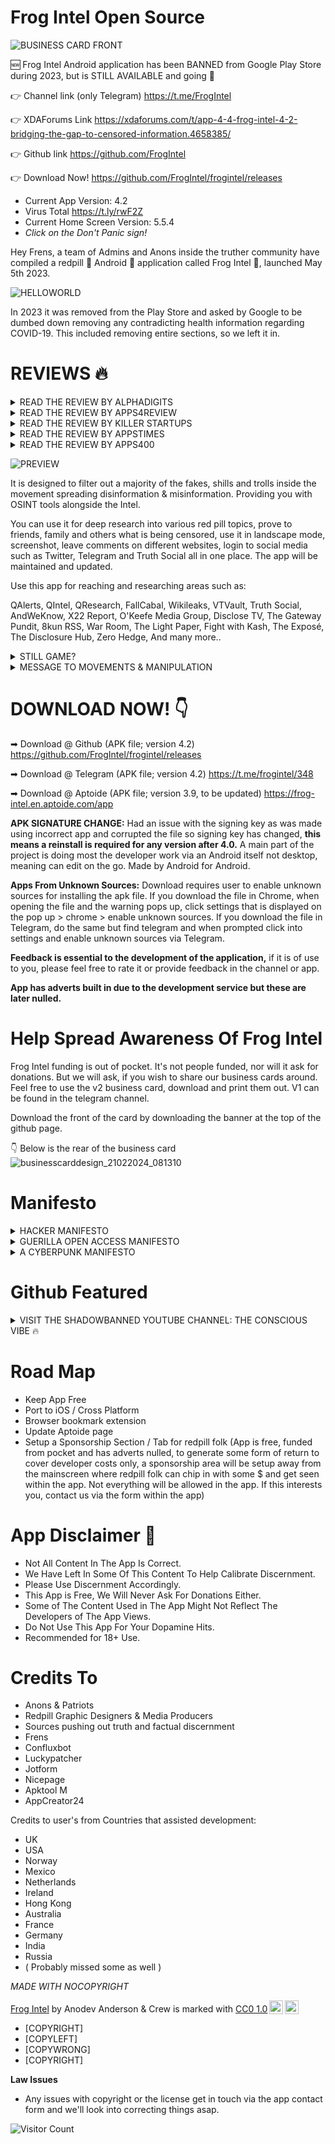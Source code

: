 # Frog Intel Open Source

![BUSINESS CARD FRONT](https://github.com/FrogIntel/frogintel/assets/142356943/364f0820-d105-4b98-b55b-b3274738403e)

🆕 Frog Intel Android application has been BANNED from Google Play Store during 2023, but is STILL AVAILABLE and going 💪

👉 Channel link (only Telegram)
https://t.me/FrogIntel

👉 XDAForums Link
https://xdaforums.com/t/app-4-4-frog-intel-4-2-bridging-the-gap-to-censored-information.4658385/

👉 Github link
https://github.com/FrogIntel

👉 Download Now!
https://github.com/FrogIntel/frogintel/releases

- Current App Version: 4.2
- Virus Total https://t.ly/rwF2Z
- Current Home Screen Version: 5.5.4
- *Click on the Don't Panic sign!*

Hey Frens, a team of Admins and Anons inside the truther community have compiled a redpill 💊 Android 🤖 application called Frog Intel 🐸, launched May 5th 2023.

![HELLOWORLD](https://github.com/FrogIntel/frogintel/assets/142356943/e21ce3df-3a9d-4e9d-82b7-93345e06ff74)


In 2023 it was removed from the Play Store and asked by Google to be dumbed down removing any contradicting health information regarding COVID-19. This included removing entire sections, so we left it in.

# REVIEWS 🔥

<details>
<summary>
READ THE REVIEW BY ALPHADIGITS
</summary>

# Frog Intel App Helps Navigate the Labyrinth of Truth in a World of Misinformation - AlphaDigits

In a world where truth seems to be a rare commodity, and information often dances behind veils of censorship and manipulation, the quest for genuine understanding can feel like navigating a labyrinthine maze. But fear not, for there exists a beacon of light amidst the shadows: Frog Intel, an unconventional app poised to pierce through the fog of misinformation and guide truth-seekers into the realm of unfiltered knowledge.

Imagine embarking on a journey through the depths of uncharted intelligence, where the boundaries of conventional discourse are challenged and the forbidden fruits of red-pill tropics beckon. Frog Intel beckons, offering an odyssey of discovery free from the shackles of paywalls and restrictions, inviting users to explore a vast landscape of uncensored information.

At the heart of Frog Intel lies its promise of enlightenment. With its update notifications, users are kept abreast of the latest developments in a world where the truth is constantly evolving. Whether it’s political upheavals, societal controversies, or global events, Frog Intel stands as a steadfast companion, empowering users to delve deep into the issues that matter most to them.

But like any revolutionary force, Frog Intel faces its share of challenges. Its interface, while functional, lacks the sleek aesthetic of its mainstream counterparts, and critics question its motives, skeptics doubt its veracity, and adversaries seek to undermine its credibility. But in the face of adversity, Frog Intel stands resolute, a beacon of truth amidst the tumult of the digital age. In its simplicity lies accessibility, welcoming users of all backgrounds to partake in the pursuit of truth. Reviews and ratings sing praises of its seamless integration with social media platforms like Twitter, Telegram, and Truth Social, heralding Frog Intel as a catalyst for meaningful discourse and exchange of ideas.

In the grand tapestry of human endeavor, Frog Intel emerges not just as an app, but as a symbol of defiance against the forces of censorship and manipulation. It is a testament to the unwavering spirit of human inquiry, a rallying cry for those who refuse to be bound by the chains of ignorance.

So, fellow truth-seeker, heed the call of Frog Intel and embark on a voyage of discovery. The truth awaits, shimmering like a distant beacon on the horizon. Are you ready to embrace it, challenge the status quo, and journey into the depths of unfiltered reality? The choice is yours, and the adventure awaits.

Moreover, nestled within Frog Intel’s interface are not only portals to enlightenment but also avenues of amusement. The developers have ingeniously integrated simple yet engaging games accessible through the app’s search function, adding a delightful twist to the pursuit of truth.

*One of the app’s hidden gems lies within its search functionality:* an entertaining feature triggered by a specific keyword. Picture this: a user types “neo” into the search bar, and suddenly, the screen transforms into a mesmerizing, Matrix-like display reminiscent of the iconic scenes from the eponymous movie. It’s a playful nod to pop culture, inviting users to experience a moment of cinematic nostalgia amidst their quest for knowledge. Indeed, it’s a delightful Easter egg tucked away within the app’s depths, waiting to be discovered and enjoyed.

But the search bar isn’t merely a gateway to entertainment; it’s also a conduit for staying informed. Users can utilize it to access updated versions of the app, ensuring that they remain at the forefront of current events and spicy content. It’s a testament to Frog Intel’s commitment to providing its users with not only unfiltered information but also a seamless and interactive experience.

https://alphadigits.com/2024/02/frog-intel-app-helps-navigate-the-labyrinth-of-truth-in-a-world-of-misinformation/
</details>
<details>
<summary>
READ THE REVIEW BY APPS4REVIEW
</summary>

# FROG INTEL REDEFINING TRUTH-SEEKING IN THE DIGITAL REALM

In the digital landscape, where misinformation often clouds the pursuit of truth, Frog Intel emerges as a beacon for the discerning truth-seekers within the red pill community. This meticulously crafted Frog Intel Android application represents more than just a technological advancement; it embodies a revolutionary platform deeply embedded in the intricate web of red pill truths. Its inception stems from a collective frustration among individuals navigating a labyrinth of shills and trolls, yearning for an authentic haven of enlightenment.

Key to Unlocking Reliable Information Source

At its core, Frog Intel transcends the realm of a mere app, standing as a potent arsenal equipped with cutting-edge OSINT tools that redefine how users engage with red pill content. By curating a diverse array of Truther websites and offering robust research capabilities on a myriad of red pill topics, Frog Intel breaks the confines of traditional boundaries. It empowers users to excavate suppressed truths and equip themselves with knowledge that slices through the veneer of disinformation.

The user experience facilitated by Frog Intel is unparalleled, boasting seamless integration with popular social media platforms such as Twitter, Telegram, and Truth Social. Its landscape mode and screenshot features elevate usability, enabling users to effortlessly explore and disseminate content within their social circles. The app’s unwavering commitment to regular updates and maintenance ensures that users are always equipped with the most reliable and current information, even amidst the cacophony of digital discourse.

Unleash the Power of Truth

A standout attribute of Frog Intel lies in its role as a shield against the inundation of fake news and deceitful narratives rampant in the digital sphere. By offering a curated selection of red pill resources – from QAlerts to Zero Hedge – the app empowers users to navigate diverse and insightful platforms with precision and ease. In an era permeated by misinformation, Frog Intel emerges as a guardian of truth, nurturing a community of well-informed individuals adept at distinguishing fact from fiction.

Your Gateway to Reliable Information

Frog Intel symbolizes a paradigm shift towards information transparency and empowerment. It beckons users to embark on a quest for enlightenment, urging them to awaken their inner warriors and seize control of their digital encounters. The advent of Frog Intel heralds a crucial juncture where truth intertwines with empowerment, igniting a revolution in how individuals engage with and interpret information.

Unlocking Truth

This application serves as a testament to technology’s formidable power in aiding truth-seekers to navigate the intricacies of the digital domain with clarity and insight. It signals a new era where authenticity reigns supreme, inviting users to embrace the transformative potential of genuine enlightenment. With Frog Intel, the convergence of truth and empowerment facilitates the emergence of a community driven by the desire to reshape the landscape of information sharing and interpretation.

Final Words

In conclusion, Frog Intel stands as a pioneering force in the realm of truth-seeking applications, championing a mission to unveil the untold truths and empower individuals with the tools necessary to navigate the complexities of the digital world with discernment and fortitude.

https://apps4review.com/2024/02/21/frog-intel-redefining-truth-seeking-in-the-digital-realm/
</details>

<details>
 <summary>
  READ THE REVIEW BY KILLER STARTUPS
 </summary>

 
# Frog Intel: Bridging the Gap to Censored Information
 
In an era where access to unfiltered information is increasingly under scrutiny, Frog Intel emerges as a bold solution. Founded in 2023 by Anodev Anderson, this startup is dedicated to connecting users with censored intelligence and information, ensuring that knowledge remains free and accessible to all. With its innovative approach, Frog Intel is not just an app; it’s a movement towards transparency and education in the digital age.



Company Overview

- Name: Frog Intel
- Year Founded: 2023
- Type of Company: Information App
- HQ Location: Remote
- Startup Founders: Anodev Anderson - Head Developers
- One-Liner: Get Educated Fren..



Progress and Current Status

Frog Intel’s journey has been marked by both challenge and innovation. Initially listed on the Play Store, the app was removed due to its sensitive nature, demonstrating the hurdles faced by platforms providing unrestricted access to information. Undeterred, Frog Intel embraced the open-source community, removing adverts and releasing version 4, an update that refined its capabilities while staying true to its mission.

A Platform for Free Access

At its core, Frog Intel aims to dismantle barriers to information. By providing a direct link to censored content, it empowers users to explore beyond mainstream narratives, fostering a culture of informed decision-making. This mission is particularly poignant in an age where digital censorship and information control are prevalent, making Frog Intel’s role not just relevant but vital.

An Inspiring Vision

Inspired by the film “V for Vendetta,” Frog Intel’s inception is rooted in the desire to challenge the status quo and promote freedom of information. This vision has evolved from the idea of hacking into global communication systems to creating an accessible app that serves as a beacon for unrestricted information. Frog Intel’s journey from concept to reality highlights the power of innovative thinking in addressing contemporary challenges.

Looking Up to My Pillow

Frog Intel admires Mike Lindell’s My Pillow for its commitment to progress and quality, drawing parallels between Lindell’s dedication and their own mission. Just as My Pillow has made a mark with its exceptional products, Frog Intel aims to leave an indelible impact on the information landscape, guided by a commitment to freedom, transparency, and the dissemination of unfiltered knowledge.

Future Outlook

Looking ahead, Frog Intel envisions itself as a steadfast advocate for open source development and the unrestricted flow of information. By continuously refining its platform and expanding its reach, it aims to become a cornerstone for individuals seeking unfiltered access to information, all while navigating the complexities of digital censorship with resilience and innovation.

https://www.killerstartups.com/frog-intel-bridging-the-gap-to-censored-information/
</details>
<details>
 <summary>
  READ THE REVIEW BY APPSTIMES
 </summary>

 
# Frog Intel: A Gateway to Authentic Enlightenment
 
In the ever-evolving landscape of information dissemination, Frog Intel emerges as a beacon of truth in a sea of disinformation and manipulation. This Android application, meticulously designed to cater to the discerning needs of truth-seekers within the red pill community, stands out as a powerful tool intricately woven into the fabric of red pill truth areas. Its genesis lies in a shared frustration among individuals navigating the treacherous maze of shills and trolls, longing for a sanctuary of authentic enlightenment.

Unlocking the Power of Truth
At its core, Frog Intel is not just an app; it is a revolutionary platform armed with cutting-edge OSINT tools that revolutionize the way user’s access and interact with red pill content. By curating a collection of Truther websites and offering deep research capabilities on a plethora of red pill topics, Frog Intel transcends conventional boundaries, empowering users to unearth censored truths and arm themselves with knowledge that pierces through the veil of misinformation.

The user experience provided by Frog Intel is unparalleled, featuring seamless integration with social media platforms like Twitter, Telegram, and Truth Social. Its landscape mode and screenshot capabilities enhance usability, making it effortless for users to engage with and share content with their circles of influence. The app’s commitment to continuous updates and maintenance ensures that users always have access to the most reliable and up-to-date information, even amidst the chaos of digital discourse.

A Deep Dive into the Frog Intel App
One of the standout features of Frog Intel is its role as a shield against the deluge of fake news and deceptive narratives that pervade the digital sphere. By offering a curated selection of red pill resources, ranging from QAlerts to Zero Hedge, the app empowers users to navigate through a myriad of insightful platforms with precision and ease. In a time where misinformation runs rampant, Frog Intel positions itself as a guardian of truth, fostering a community of well-informed individuals equipped to discern fact from fiction.

Your Gateway to Reliable Information
In essence, Frog Intel symbolizes more than just a technological tool; it signifies a paradigm shift towards information transparency and empowerment. It invites users to embark on a journey of enlightenment, challenging them to awaken their inner warriors and take control of their digital experiences. The unveiling of Frog Intel marks a pivotal moment where truth converges with empowerment, sparking a revolution in how individuals engage with and interpret information.

Final Thoughts
Frog Intel stands as a testament to the power of technology in enabling truth-seekers to navigate the complexities of the digital realm with clarity and insight. It heralds a new era where authenticity rules supreme, inviting users to embrace the transformative potential of genuine enlightenment. With Frog Intel, truth meets empowerment, giving rise to a community of individuals poised to reshape the landscape of information sharing and interpretation.

https://appstimes.in/frog-intel-a-gateway-to-authentic-enlightenment/
</details>

<details>
 <summary>
  READ THE REVIEW BY APPS400
 </summary>

 
# Unveiling the Power of Frog Intel
 
In the realm of digital information consumption, the re-launch of Frog Intel app stands as a transformative moment. Embracing a new interface, Frog Intel emerges as an Android application intricately woven into the fabric of red pill truth areas, complemented by cutting-edge OSINT tools. The genesis of this app is rooted in a collective frustration shared among individuals, like us, who have grown weary of navigating through the labyrinth of shills and trolls within the movement. With a primary focus on filtering out misinformation and disinformation, Frog Intel carves a path to authentic enlightenment.

Redefining Truth and Information Access
Frog Intel is an app with a collection of Truther Websites and OSINT tools for the red pill folk. This revamped app transcends conventional boundaries by enabling users to delve into deep research on a myriad of red pill topics while unearthing censored truths. Its versatility allows for effortless sharing with friends, family, and peers, incorporating features like landscape mode, screenshot capabilities, and the option to engage through social media platforms such as Twitter, Telegram, and Truth Social all in one unified space. Continuously updated and maintained, Frog Intel serves as a beacon of reliability amidst the chaos of digital discourse.

Stand With the Truth
By offering a curated selection of red pill resources ranging from QAlerts to Zero Hedge, Frog Intel empowers users to navigate a multitude of insightful platforms with ease and precision. It acts as a shield against the onslaught of fake news, shrouded in deceptive narratives, and positions itself as a guardian of truth in an era fraught with misinformation.

Final Thoughts
Ultimately, Frog Intel transcends the confines of a mere application; it symbolizes a paradigm shift towards information transparency, fostering a community of informed individuals equipped to discern fact from fiction. Revolutionize your digital experience, embark on a journey of enlightenment, and awaken your inner warrior with the unveiling of this powerful new tool. Frog Intel: where truth meets empowerment.

https://apps400.com/android-apps/unveiling-the-power-of-frog-intel.html
</details>


![PREVIEW](https://github.com/FrogIntel/frogintel/assets/142356943/b3b1813c-36c4-4a5a-bb83-ad3c4d6a9b99)


It is designed to filter out a majority of the fakes, shills and trolls inside the movement spreading disinformation & misinformation. Providing you with OSINT tools alongside the Intel.

You can use it for deep research into various red pill topics, prove to friends, family and others what is being censored, use it in landscape mode, screenshot, leave comments on different websites, login to social media such as Twitter, Telegram and Truth Social all in one place. The app will be maintained and updated.

Use this app for reaching and researching areas such as:

QAlerts, QIntel, QResearch, FallCabal, Wikileaks, VTVault, Truth Social, AndWeKnow, X22 Report, O'Keefe Media Group, Disclose TV, The Gateway Pundit, 8kun RSS, War Room, The Light Paper, Fight with Kash, The Exposé, The Disclosure Hub, Zero Hedge, And many more..

<details>
<summary>
STILL GAME?
 
</summary>


https://github.com/FrogIntel/frogintel/assets/142356943/31ca02b6-d483-4533-9254-5ecfb593db94


##80

We need to get organized.

Things need to be solved to understand what is about to happen.

Let's start w/ Alice & Wonderland.

Hillary Clinton in Wonderland by Lewis Carroll.

Saudi Arabia - the Bloody Wonderland.

Snow White.

Wizards & Warlocks.

Q

</details>
<details>
 <summary>
  MESSAGE TO MOVEMENTS & MANIPULATION
 </summary>

*"I don't get why people complain about the lack of information available to the public then bring out something the public has to see and yet charges for access to their work or production?*

*You stifle progress doing this"*



**To the search engine & other manipulation against this github repo**

*You see us. We see you.*

**"Frog Intel" search results:**
- Google: No github appears ⛔
- Yahoo: Github appears
- Bing: Github appears
- Duckduckgo: Github appears
- Ecosia: Github appears at top ✅
- Qwant: Github appears
- Startpage: No github appears ⛔
- YouTube: Banned ⛔
- Rumble: Appears ✅
- X / Twitter: Advertising app is blocked ⛔
- Facebook: Unknown, do people still use this? 🐸

*Dear Google and Startpage.*

*First off Google, you owe me money. Bug bounty program.*

*Since May 23 you have been manipulating heavily the search results.*

**TO ALL SEARCH ENGINES**

*The github should be the first result to show.*
</details>

# DOWNLOAD NOW! 👇

➡ Download @ Github (APK file; version 4.2)
https://github.com/FrogIntel/frogintel/releases

➡ Download @ Telegram (APK file; version 4.2)
https://t.me/frogintel/348

➡ Download @ Aptoide (APK file; version 3.9, to be updated)
https://frog-intel.en.aptoide.com/app

**APK SIGNATURE CHANGE:** Had an issue with the signing key as was made using incorrect app and corrupted the file so signing key has changed, **this means a reinstall is required for any version after 4.0.** A main part of the project is doing most the developer work via an Android itself not desktop, meaning can edit on the go. Made by Android for Android.

**Apps From Unknown Sources:**
Download requires user to enable unknown sources for installing the apk file.
If you download the file in Chrome, when opening the file and the warning pops up, click settings that is displayed on the pop up > chrome > enable unknown sources.
If you download the file in Telegram, do the same but find telegram and when prompted click into settings and enable unknown sources via Telegram.

**Feedback is essential to the development of the application,** if it is of use to you, please feel free to rate it or provide feedback in the channel or app.

**App has adverts built in due to the development service but these are later nulled.**

# Help Spread Awareness Of Frog Intel

Frog Intel funding is out of pocket. It's not people funded, nor will it ask for donations. But we will ask, if you wish to share our business cards around. Feel free to use the v2 business card, download and print them out. V1 can be found in the telegram channel.

Download the front of the card by downloading the banner at the top of the github page.

👇 Below is the rear of the business card
![businesscarddesign_21022024_081310](https://github.com/FrogIntel/frogintel/assets/142356943/39370be3-4f50-4a41-b10e-1420964deb1e)


# Manifesto

<details>
 <summary>
  HACKER MANIFESTO
 </summary>

*"The following was written shortly after my arrest..."*



# The Conscience of a Hacker

by

**The Mentor**

Written on January 8, 1986



Another one got caught today, it's all over the papers.  "Teenager
Arrested in Computer Crime Scandal", "Hacker Arrested after Bank Tampering"...
Damn kids.  They're all alike.

But did you, in your three-piece psychology and 1950's technobrain,
ever take a look behind the eyes of the hacker?  Did you ever wonder what
made him tick, what forces shaped him, what may have molded him?
I am a hacker, enter my world...
Mine is a world that begins with school... I'm smarter than most of
the other kids, this crap they teach us bores me...
Damn underachiever.  They're all alike.

I'm in junior high or high school.  I've listened to teachers explain
for the fifteenth time how to reduce a fraction.  I understand it.  "No, Ms.
Smith, I didn't show my work.  I did it in my head..."
Damn kid.  Probably copied it.  They're all alike.

I made a discovery today.  I found a computer.  Wait a second, this is
cool.  It does what I want it to.  If it makes a mistake, it's because I
screwed it up.  Not because it doesn't like me...
Or feels threatened by me...
Or thinks I'm a smart ass...
Or doesn't like teaching and shouldn't be here...
Damn kid.  All he does is play games.  They're all alike.

And then it happened... a door opened to a world... rushing through
the phone line like heroin through an addict's veins, an electronic pulse is
sent out, a refuge from the day-to-day incompetencies is sought... a board is
found.
"This is it... this is where I belong..."
I know everyone here... even if I've never met them, never talked to
them, may never hear from them again... I know you all...
Damn kid.  Tying up the phone line again.  They're all alike...

You bet your ass we're all alike... we've been spoon-fed baby food at
school when we hungered for steak... the bits of meat that you did let slip
through were pre-chewed and tasteless.  We've been dominated by sadists, or
ignored by the apathetic.  The few that had something to teach found us willing pupils, but those few are like drops of water in the desert.

This is our world now... the world of the electron and the switch, the
beauty of the baud.  We make use of a service already existing without paying
for what could be dirt-cheap if it wasn't run by profiteering gluttons, and
you call us criminals.  We explore... and you call us criminals.  We seek
after knowledge... and you call us criminals.  We exist without skin color,
without nationality, without religious bias... and you call us criminals.
You build atomic bombs, you wage wars, you murder, cheat, and lie to us
and try to make us believe it's for our own good, yet we're the criminals.

Yes, I am a criminal.  My crime is that of curiosity.  My crime is
that of judging people by what they say and think, not what they look like.
My crime is that of outsmarting you, something that you will never forgive me
for.

I am a hacker, and this is my manifesto.  You may stop this individual,
but you can't stop us all... after all, we're all alike.

The Mentor

Volume One, Issue 7, Phile 3 of 10

https://youtu.be/ecKP23EcXH4
</details>
<details>
 <summary>
GUERILLA OPEN ACCESS MANIFESTO
 </summary>

# Guerilla Open Access Manifesto 

Information is power. But like all power, there are those who want to keep it for 
themselves. The world's entire scientific and cultural heritage, published over centuries 
in books and journals, is increasingly being digitized and locked up by a handful of 
private corporations. Want to read the papers featuring the most famous results of the 
sciences? You'll need to send enormous amounts to publishers like Reed Elsevier. 

There are those struggling to change this. The Open Access Movement has fought 
valiantly to ensure that scientists do not sign their copyrights away but instead ensure 
their work is published on the Internet, under terms that allow anyone to access it. But 
even under the best scenarios, their work will only apply to things published in the future. 
Everything up until now will have been lost. 

That is too high a price to pay. Forcing academics to pay money to read the work of their 
colleagues? Scanning entire libraries but only allowing the folks at Google to read them? 
Providing scientific articles to those at elite universities in the First World, but not to 
children in the Global South? It's outrageous and unacceptable. 

"I agree," many say, "but what can we do? The companies hold the copyrights, they 
make enormous amounts of money by charging for access, and it's perfectly legal — 
there's nothing we can do to stop them." But there is something we can, something that's 
already being done: we can fight back. 

Those with access to these resources — students, librarians, scientists — you have been 
given a privilege. You get to feed at this banquet of knowledge while the rest of the world 
is locked out. But you need not — indeed, morally, you cannot — keep this privilege for 
yourselves. You have a duty to share it with the world. And you have: trading passwords 
with colleagues, filling download requests for friends. 



Meanwhile, those who have been locked out are not standing idly by. You have been 
sneaking through holes and climbing over fences, liberating the information locked up by 
the publishers and sharing them with your friends. 

But all of this action goes on in the dark, hidden underground. It's called stealing or 
piracy, as if sharing a wealth of knowledge were the moral equivalent of plundering a 
ship and murdering its crew. But sharing isn't immoral — it's a moral imperative. Only 
those blinded by greed would refuse to let a friend make a copy. 

Large corporations, of course, are blinded by greed. The laws under which they operate 
require it — their shareholders would revolt at anything less. And the politicians they 
have bought off back them, passing laws giving them the exclusive power to decide who 
can make copies. 

There is no justice in following unjust laws. It's time to come into the light and, in the 
grand tradition of civil disobedience, declare our opposition to this private theft of public 
culture. 

We need to take information, wherever it is stored, make our copies and share them with 
the world. We need to take stuff that's out of copyright and add it to the archive. We need 
to buy secret databases and put them on the Web. We need to download scientific 
journals and upload them to file sharing networks. We need to fight for Guerilla Open 
Access. 

With enough of us, around the world, we'll not just send a strong message opposing the 
privatization of knowledge — we'll make it a thing of the past. Will you join us? 

Aaron Swartz 

July 2008, Eremo, Italy

https://youtu.be/pk8taa_u29U
</details>
<details>
 <summary>
  A CYBERPUNK MANIFESTO
 </summary>

# A Cyberpunk Manifesto

*We are the ELECTRONIC MINDS, a group of free-minded rebels. Cyberpunks.
We live in Cyberspace, we are everywhere, we know no boundaries.
This is our manifest. The Cyberpunks' manifest.*


I. Cyberpunk

1/ We are those, the Different. Technological rats, swimming in the ocean of information.
2/ We are the retiring, little kid at school, sitting at the last desk, in the corner of the class room. 3/ We are the teenager everybody considers strange 4/ We are the student hacking computer systems, exploring the depth of his reach. 5/ We are the grown-up in the park, sitting on a bench, laptop on his knees, programming the last virtual reality. 6/ Ours is the garage, stuffed with electronics. The soldering iron in the corner of the desk and the nearby disassembled radio- they are also ours. Ours is the cellar with computers, buzzing printers and beeping modems. 7/ We are those that see reality in a different way. Our point of view shows more than ordinary people can see. They see only what is outside, but we see what is inside. That's what we are - realists with the glasses of dreamers. 8/ We are those strange people, almost unknown to the neighborhood. People, indulged in their own thoughts, sitting day after day before the computer, ransacking the net for something. We are not often out of home, just from time to time, only to go to the nearby radio shack, or to the usual bar to meet some of the few friends we have, or to meet a client, or to the backstreet druggist... or just for a little walk. 9/ We do not have many friends, only a few with whom we go to parties. Everybody else we know we know on the net. Our real friends are there, on the other side of the line. We know them from our favorite IRC channel, from the News-Groups, from the systems we hang-around: 10/ We are those who don't give a shit about what people think about us, we don't care what we look like or what people talk about us in our absence. 11/ The majority of us likes to live in hiding, being unknown to everybody except those few we must inevitably contact with. 12/ Others love publicity, they love fame. They are all known in the underground world. Their names are often heard there.
But we are all united by one thing - we are Cyberpunks.

13/ Society does not understand us, we are "weird" and "crazy" people in the eyes of the ordinary people who live far from information and free ideas. Society denies our way of thinking - a society, living, thinking and breathing in one and only one way - a clichc. 14/ They deny us for we think like free people, and free thinking is forbidden. 15/ The Cyberpunk has outer appearance, he is no motion. Cyberpunks are people, starting from the ordinary and known to nobody person, to the artist-technomaniac, to the musician, playing electronic music, to the superficial scholar. 16/ The Cyberpunk is no literature genre anymore, not even an ordinary subculture. The Cyberpunk is a stand-alone new culture, offspring of the new age. A culture that unites our common interests and views. We are a unit. We are Cyberpunks.


II. Society

1/ The Society which surrounds us is clogged with concervacy pulling everything and everybody to itself, while it sinks slowly in the quicksands of time. 2/ However doggedly some refuse to believe it, it is obvious that we live in a sick society. The so called reforms which our governments so adeptly use to boast, are nothing else but a little step forward, when a whole jump can be done. 3/ People fear the new and unknown. They prefer the old, the known and checked truths. They are afraid of what the new can bring to them. They are afraid that they can lose what they have. 4/ Their fear is so strong that it has proclaimed the revolutional a foe and a the free idea - its weapon. That's their fault. 5/ People must leave this fear behind and go ahead. What's the sense to stick to the little you have now when you can have more tomorrow. Everything they must do is stretch their hands and feel for the new; give freedom to thoughts, ideas, to words: 6/ For centuries each generation has been brought up is a same pattern. Ideals is what everybody follows. Individuality is forgotten. People think in a same way, following the clichc drilled in them in childhood, the clichc-education for all children: And, when someone dares defy authority, he is punished and given as a bad example. "Here is what happens to you when you express your own opinion and deny your teacher's one". 7/ Our society is sick and need to be healed. The cure is a change in the system...


III. The System

1/ The System. Centuries-old, existing on principles that hang no more today. A System that has not changed much since the day of its birth. 2/ The System is wrong. 3/ The System must impose its truth upon us so that it can rule. The government needs us follow it blindly. For this reason we live in an informational eclipse. When people acquire information other that that from the government, they cannot distinguish the right from the wrong. So the lie becomes a truth - a truth, fundamental to everything else. Thus the leaders control with lies and the ordinary people have no notion of what is true and follow the government blindly, trusting it. 4/ We fight for freedom of information. We fight for freedom of speech and press. For the freedom to express our thoughts freely, without being persecuted by the system. 5/ Even in the most-developed and 'democratic' countries, the system imposes misinformation. Even in the countries that pretend to be the cradle of free speech. Misinformation is one of the system's main weapon. A weapon, they use very well. 6/ It is the Net that helps us spread the information freely. The Net, with no boundaries and information limit 7/ Ours is yours, yours is ours. 8/ Everyone can share information, no restrictions. 9/ Encrypting of informattion is our weapon. Thus the words of revolution can spread uninterrupted, and the government can only guess. 10/ The Net is our realm, in the Net we are Kings.11/ Laws. The world is changing, but the laws remain the same. The System is not changing, only a few details get redressed for the new time, but everything in the concept remains the same. 12/ We need new laws. Laws, fitting the times we live in, with the world that surrounds us. Not laws build on the basis of the past. Laws, build for today, laws, that will fit tomorrow. 13/ The laws that only refrain us. Laws that badly need revision.


IV. The vision

1/ Some people do not care much about what happens globally. They care about what happens around them, in their micro-universe. 2/ These people can only see a dark future, for they can only see the life they live now. 3/ Others show some concern about the global affairs. They are interested in everything,in the future in perspective, in what is going to happen globally. 4/ They have a more optimistic view. To them the future is cleaner and more beautiful, for they can see into it and they see a more mature man, a wiser world. 5/ We are in the middle. We are interested in what happens now, but what in what's gonna happen tomorow as well. 6/ We look in the net, and the net is growing wide and wider. 7/ Soon everything in this world will be swallowed by the net: from the military systems to the PC at home. 8/ But the net is a house of anarchy. 9/ It cannot be controlled and in this is its power. 10/ Every man will be dependent on the net. 11/ The whole information will be there, locked in the abysses of zeros and ones. 12/ Who controls the net, controls the information. 13/ We will live in a mixture of past and present. 14/ The bad come from the man, and the good comes from technology. 15/ The net will control the little man, and we will control the net. 16/ For is you do not control, you will be controlled. 17/ The Information is POWER!


V. Where are we?

1/ Where are we? 2/ We all live in a sick world, where hatred is a weapon, and freedom - a dream. 3/ The world grows so slowly. It is hard for a Cyberpunk to live in an underdeveloped world, looking the people around him, seeing how wrongly they develop. 4/ We go ahead, they pull us back again. Society suppressses us. Yes, it suppresses the freedom of thought. With its cruel education programs in schools and universities. They drill in the children their view of things and every attempt to express a different opinion is denied and punished. 5/ Our kids grow educated in this old and still unchanged system. A system that tolerates no freedom of thought and demands a strict obeyance to the reules... 6/ In what a worlds, how different from this, could we live now, if people were making jumps and not creeps. 7/ It is so hard to live in this world, Cyberpunk. 8/ It is as if time has stopped. 9/ We live on the right spot, but not in the right time. 10/ Everything is so ordinary, people are all the same, their deeds toos. As if society feels an urgent need to live back in time. 11/ Some, trying to find their own world, the world of a Cyberpunk, and finding it, build their own world. Build in their thoughts, it changes reality, lays over it and thus they live in a virtual world. The thought-up, build upon reality: 12/ Others simply get accustomed to the world as it is. They continue to live in it, although they dislike it. They have no other choice but the bare hope that the world will go out of its hollow and will go ahead.13/ What we are trying to do is change the situation. We are trying to adjust the present world to our needs and views. To use maximally what is fit and to ignore the trash. Where we can't, we just live in this world, like Cyberpunks, no matter how hard, when society fights us we fight back.14/ We build our worlds in Cyberspace. 15/ Among the zeros and ones, among the bits of information. 16/ We build our community. The community of Cyberpunks.


Unite!
Fight for your rights!


*We are the ELECTRONIC MINDS, a group of free-minded rebels. Cyberpunks.
We live in Cyberspace, we are everywhere, we know no boundaries.
This is our manifest. The Cyberpunks' Manifest.*

February 14, 1997

Christian As. Kirtchev

https://youtu.be/e7QvPgEquUk
</details>

# Github Featured

<details>
<summary>
 VISIT THE SHADOWBANNED YOUTUBE CHANNEL: THE CONSCIOUS VIBE 🔥
</summary>

# The Conscious Vibe

Followed by the head dev for many years who witnessed the shadowbanning of this remarkable music channel. Embraced with 432hz & 528hz music mixes ranging from chillstep to drum and bass.

https://github.com/FrogIntel/frogintel/assets/142356943/43fa7cba-a888-4b0d-9c5d-25ef64be37c6

👉 https://youtube.com/@SynoviaRevival
 
</details>

# Road Map

- Keep App Free
- Port to iOS / Cross Platform
- Browser bookmark extension
- Update Aptoide page
- Setup a Sponsorship Section / Tab for redpill folk
(App is free, funded from pocket and has adverts nulled, to generate some form of return to cover developer costs only, a sponsorship area will be setup away from the mainscreen where redpill folk can chip in with some $ and get seen within the app. Not everything will be allowed in the app. If this interests you, contact us via the form within the app)

# App Disclaimer 📄
- Not All Content In The App Is Correct.
- We Have Left In Some Of This Content To Help
Calibrate Discernment.
- Please Use Discernment Accordingly.
- This App is Free, We Will Never
Ask For Donations Either.
- Some of The Content Used in The App Might
Not Reflect The Developers of The App Views.
- Do Not Use This App For Your Dopamine Hits.
- Recommended for 18+ Use.

# Credits To
- Anons & Patriots
- Redpill Graphic Designers & Media Producers
- Sources pushing out truth and factual discernment
- Frens
- Confluxbot
- Luckypatcher
- Jotform
- Nicepage
- Apktool M
- AppCreator24

Credits to user's from Countries that assisted development:
- UK
- USA
- Norway
- Mexico
- Netherlands
- Ireland
- Hong Kong
- Australia
- France
- Germany
- India
- Russia
- ( Probably missed some as well )

*MADE WITH NOCOPYRIGHT*

<p xmlns:cc="http://creativecommons.org/ns#" xmlns:dct="http://purl.org/dc/terms/"><a property="dct:title" rel="cc:attributionURL" href="https://github.com/frogintel">Frog Intel</a> by <span property="cc:attributionName">Anodev Anderson & Crew</span> is marked with <a href="http://creativecommons.org/publicdomain/zero/1.0?ref=chooser-v1" target="_blank" rel="license noopener noreferrer" style="display:inline-block;">CC0 1.0<img style="height:22px!important;margin-left:3px;vertical-align:text-bottom;" src="https://mirrors.creativecommons.org/presskit/icons/cc.svg?ref=chooser-v1"><img style="height:22px!important;margin-left:3px;vertical-align:text-bottom;" src="https://mirrors.creativecommons.org/presskit/icons/zero.svg?ref=chooser-v1"></a></p>

- [COPYRIGHT]
- [COPYLEFT]
- [COPYWRONG]
- [COPYRIGHT]

**Law Issues**
- Any issues with copyright or the license get in touch via the app contact form and we'll look into correcting things asap.

![Visitor Count](https://profile-counter.glitch.me/{FrogIntel}/count.svg)

